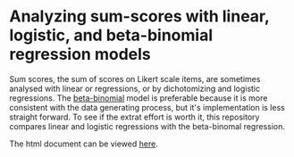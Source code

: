 # Analyzing sum-scores with linear, logistic, and beta-binomial regression models

Sum scores, the sum of scores on Likert scale items, are sometimes analysed with linear or regressions, or by dichotomizing and logistic regressions. The [beta-binomial](https://en.wikipedia.org/wiki/Beta-binomial_distribution) model is preferable because it is more consistent with the data generating process, but it's implementation is less straight forward. To see if the extrat effort is worth it, this repository compares linear and logistic regressions with the beta-binomal regression. 


The html document can be viewed [here](http://htmlpreview.github.io/?https://github.com/gbiele/sumscores/blob/master/AnalyseSumscores.html).
